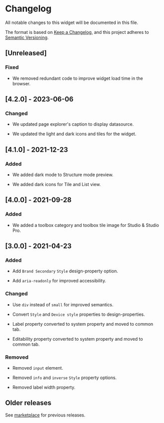 # Changelog

All notable changes to this widget will be documented in this file.

The format is based on [Keep a Changelog](https://keepachangelog.com/en/1.0.0/), and this project adheres to [Semantic Versioning](https://semver.org/spec/v2.0.0.html).

## [Unreleased]

### Fixed

-   We removed redundant code to improve widget load time in the browser.

## [4.2.0] - 2023-06-06

### Changed

-   We updated page explorer's caption to display datasource.

-   We updated the light and dark icons and tiles for the widget.

## [4.1.0] - 2021-12-23

### Added

-   We added dark mode to Structure mode preview.

-   We added dark icons for Tile and List view.

## [4.0.0] - 2021-09-28

### Added

-   We added a toolbox category and toolbox tile image for Studio & Studio Pro.

## [3.0.0] - 2021-04-23

### Added

-   Add `Brand Secondary` `Style` design-property option.

-   Add `aria-readonly` for improved accessibility.

### Changed

-   Use `div` instead of `small` for improved semantics.

-   Convert `Style` and `Device style` properties to design-properties.

-   Label property converted to system property and moved to common tab.

-   Editability property converted to system property and moved to common tab.

### Removed

-   Removed `input` element.

-   Removed `info` and `inverse` `Style` property options.

-   Removed label width property.

## Older releases

See [marketplace](https://marketplace.mendix.com/link/component/50324) for previous releases.
